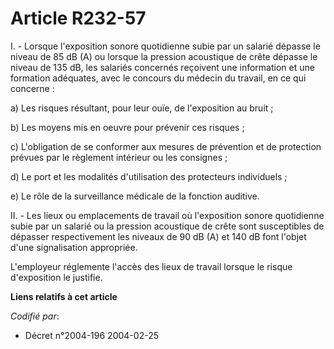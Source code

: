# Article R232-57

I. - Lorsque l'exposition sonore quotidienne subie par un salarié dépasse le niveau de 85 dB (A) ou lorsque la pression
acoustique de crête dépasse le niveau de 135 dB, les salariés concernés reçoivent une information et une formation adéquates,
avec le concours du médecin du travail, en ce qui concerne :

a) Les risques résultant, pour leur ouïe, de l'exposition au bruit ;

b) Les moyens mis en oeuvre pour prévenir ces risques ;

c) L'obligation de se conformer aux mesures de prévention et de protection prévues par le règlement intérieur ou les
consignes ;

d) Le port et les modalités d'utilisation des protecteurs individuels ;

e) Le rôle de la surveillance médicale de la fonction auditive.

II. - Les lieux ou emplacements de travail où l'exposition sonore quotidienne subie par un salarié ou la pression acoustique
de crête sont susceptibles de dépasser respectivement les niveaux de 90 dB (A) et 140 dB font l'objet d'une signalisation
appropriée.

L'employeur réglemente l'accès des lieux de travail lorsque le risque d'exposition le justifie.

**Liens relatifs à cet article**

_Codifié par_:

  - Décret n°2004-196 2004-02-25
